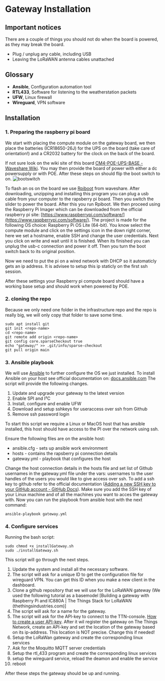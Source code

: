 # Gateway Installation

## Important notices

There are a couple of things you should not do when the board is powered, as they may break the board.
- Plug / unplug any cable, including USB
- Leaving the LoRaWAN antenna cables unattached


## Glossary

- **Ansible**, Configuration automation tool
- **RTL433**, Software for listening to the weatherstation packets
- **UFW**, Linux firewall
- **Wireguard**, VPN software

## Installation

### 1. Preparing the raspberry pi board

We start with placing the compute module on the gateway board, we then place the batteries (ICR18650-26J) for the UPS on the board (take care of orientation!) and a CR2032 battery for the clock on the back of the board.

If not sure look on the wiki site of this board [CM4-POE-UPS-BASE - Waveshare Wiki](https://www.waveshare.com/wiki/CM4-POE-UPS-BASE). You may then provide the board of power with either a dc powersupply or with POE. After these steps on should flip the boot switch to on. ![bootswitch](bootswitch.png)

To flash an os on the board we use [Rpiboot](https://www.waveshare.com/w/upload/f/f3/Rpiboot_setup.zip) from waveshare. After downloading, unzipping and installing this program you can plug a usb cable from your computer to the rapsberry pi board. Then you switch the slider to power the board. After this you run Rpiboot. We then proceed using the Raspberry Pi Imager which can be downloaded from the official raspberry pi site: [https://www.raspberrypi.com/software/](https://www.raspberrypi.com/software/). The project is made for the following OS choice: Raspberry Pi OS Lite (64-bit). You know select the compute module and click on the settings icon in the down right corner, here we set a hostname, enable SSH and change the user credentials.
Next you click on write and wait until it is finished. When its finished you can unplug the usb-c connection and power it off. Then you turn the boot switch back to its original position.

Now we need to put the pi on a wired network with DHCP so it automaticly gets an ip address.
It is advisee to setup this ip staticly on the first ssh session.

After these settings your Raspberry pi compute board should have a working base setup and should work when powered by POE.

### 2. cloning the repo

Because we only need one folder in the infrastructure repo and the repo is really big, we will only copy that folder to save some time.

```shell
sudo apt install git
git init <repo-name>
cd <repo-name>
git remote add origin <repo-name>
git config core.sparseCheckout true
echo "gateway/" >> .git/info/sparse-checkout
git pull origin main
```

### 3. Ansible playbook

We will use [Ansible](https://www.ansible.com/) to further configure the OS we just installed.
To install Ansible on your host see official documentation on: [docs.ansible.com](https://docs.ansible.com/ansible/latest/installation_guide/intro_installation.html)
 The script will provide the following changes.

1. Update and upgrade your gateway to the latest version
2. Enable SPI and I²C
3. Install, configure and enable UFW
4. Download and setup sshkeys for useraccess over ssh from Github 
5. Remove ssh password login

To start this script we require a Linux or MacOS host that has ansible installed, this host should have access to the PI over the network using ssh.

Ensure the following files are on the ansible host:
- ansible.cfg - sets up ansible work environment
- hosts - contains the rapsberry pi connection details
- gateway.yml - playbook that configures the host

Change the host connection details in the hosts file and set list of Github usernames in the gateway.yml file under the vars: usernames to the user handles of the users you would like to give access over ssh. To add a ssh key to github refer to the official documentation  ([Adding a new SSH key to your GitHub account - GitHub Docs](https://docs.github.com/en/authentication/connecting-to-github-with-ssh/adding-a-new-ssh-key-to-your-github-account)). Make sure you add the SSH key of your Linux machine and of all the machines you want to acces the gateway with.
Now you can run the playbook from ansible host with the next command: 
```shell
ansible-playbook gateway.yml
```

### 4. Configure services

Running the bash script:

```shell
sudo chmod +x installGateway.sh
sudo ./installGateway.sh
```

This script will go through the next steps.

1. Update the system and install all the necessary software.
2. The script will ask for a unique ID to get the configuration file for wireguard VPN. You can get this ID when you make a new client in the dashboard.
3. Clone a github repository that we will use for the LoRaWAN gateway (We used the following tutorial as a basemodel [Building a gateway with Raspberry Pi and IC880A | The Things Stack for LoRaWAN (thethingsindustries.com)]
4. The script will ask for a name for the gateway.
5. The script will ask for the API-key to connect to the TTN-console. [How to create a user API-key](https://www.thethingsindustries.com/docs/api/concepts/auth/#creating-user-api-keys). After it wil register the gateway on The Things Network, create an API-key and set the location of the gateway based on its ip-address. This location is NOT precise. Change this if needed!
6. Setup the LoRaWan gateway and create the corresponding linux services
7. Ask for the Moquitto MQTT server credentials
8. Setup the rtl_433 program and create the corresponding linux services
9. setup the wireguard service, reload the deamon and enable the service
10. reboot

After these steps the gateway should be up and running.
